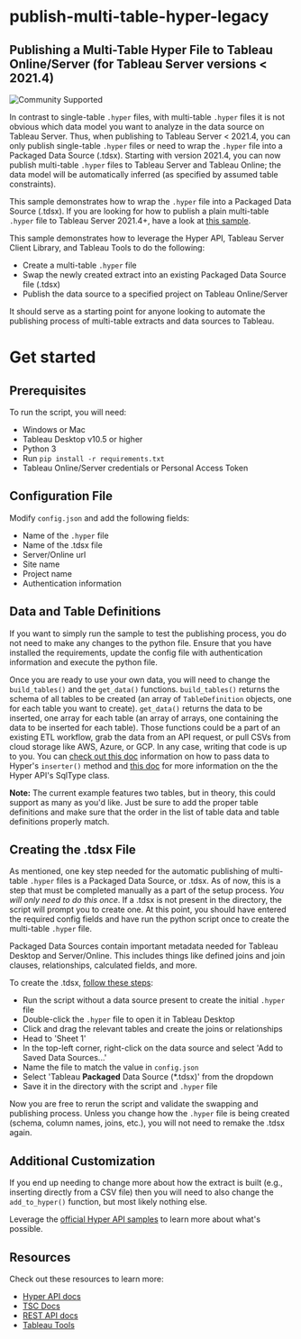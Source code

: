 # publish-multi-table-hyper-legacy
## __Publishing a Multi-Table Hyper File to Tableau Online/Server (for Tableau Server versions < 2021.4)__

![Community Supported](https://img.shields.io/badge/Support%20Level-Community%20Supported-53bd92.svg)

In contrast to single-table `.hyper` files, with multi-table `.hyper` files it is not obvious which data model you want to analyze in the data source on Tableau Server. Thus, when publishing to Tableau Server < 2021.4, you can only publish single-table `.hyper` files or need to wrap the `.hyper` file into a Packaged Data Source (.tdsx). Starting with version 2021.4, you can now publish multi-table `.hyper` files to Tableau Server and Tableau Online; the data model will be automatically inferred (as specified by assumed table constraints). 

This sample demonstrates how to wrap the `.hyper` file into a Packaged Data Source (.tdsx). If you are looking for how to publish a plain multi-table `.hyper` file to Tableau Server 2021.4+,  have a look at [this sample](https://github.com/tableau/hyper-api-samples/tree/main/Community-Supported/publish-multi-table-hyper).

This sample demonstrates how to leverage the Hyper API, Tableau Server Client Library, and Tableau Tools to do the following:
- Create a multi-table `.hyper` file
- Swap the newly created extract into an existing Packaged Data Source file (.tdsx)
- Publish the data source to a specified project on Tableau Online/Server

It should serve as a starting point for anyone looking to automate the publishing process of multi-table extracts and data sources to Tableau. 

# Get started

## __Prerequisites__
To run the script, you will need:
- Windows or Mac
- Tableau Desktop v10.5 or higher
- Python 3
- Run `pip install -r requirements.txt`
- Tableau Online/Server credentials or Personal Access Token

## __Configuration File__
Modify `config.json` and add the following fields:
- Name of the `.hyper` file
- Name of the .tdsx file
- Server/Online url
- Site name
- Project name
- Authentication information

## __Data and Table Definitions__
If you want to simply run the sample to test the publishing process, you do not need to make any changes to the python file. Ensure that you have installed the requirements, update the config file with authentication information and execute the python file.

Once you are ready to use your own data, you will need to change the `build_tables()` and the `get_data()` functions. `build_tables()` returns the schema of all tables to be created (an array of `TableDefinition` objects, one for each table you want to create). `get_data()` returns the data to be inserted, one array for each table (an array of arrays, one containing the data to be inserted for each table). Those functions could be a part of an existing ETL workflow, grab the data from an API request, or pull CSVs from cloud storage like AWS, Azure, or GCP. In any case, writing that code is up to you. You can [check out this doc](https://tableau.github.io/hyper-db/lang_docs/py/tableauhyperapi.html?tableauhyperapi.Inserter) information on how to pass data to Hyper's `inserter()` method and [this doc](https://tableau.github.io/hyper-db/lang_docs/py/tableauhyperapi.html?tableauhyperapi.SqlType) for more information on the the Hyper API's SqlType class.

__Note:__ The current example features two tables, but in theory, this could support as many as you'd like. Just be sure to add the proper table definitions and make sure that the order in the list of table data and table definitions properly match.

## __Creating the .tdsx File__
As mentioned, one key step needed for the automatic publishing of multi-table `.hyper` files is a Packaged Data Source, or .tdsx. As of now, this is a step that must be completed manually as a part of the setup process. _You will only need to do this once_. If a .tdsx is not present in the directory, the script will prompt you to create one. At this point, you should have entered the required config fields and have run the python script once to create the multi-table `.hyper` file.

Packaged Data Sources contain important metadata needed for Tableau Desktop and Server/Online. This includes things like defined joins and join clauses, relationships, calculated fields, and more.

To create the .tdsx, [follow these steps](https://help.tableau.com/current/pro/desktop/en-us/export_connection.htm):
- Run the script without a data source present to create the initial `.hyper` file
- Double-click the `.hyper` file to open it in Tableau Desktop
- Click and drag the relevant tables and create the joins or relationships
- Head to 'Sheet 1'
- In the top-left corner, right-click on the data source and select 'Add to Saved Data Sources...'
- Name the file to match the value in `config.json`
- Select 'Tableau __Packaged__ Data Source (*.tdsx)' from the dropdown
- Save it in the directory with the script and `.hyper` file

Now you are free to rerun the script and validate the swapping and publishing process. Unless you change how the `.hyper` file is being created (schema, column names, joins, etc.), you will not need to remake the .tdsx again.

## __Additional Customization__
If you end up needing to change more about how the extract is built (e.g., inserting directly from a CSV file) then you will need to also change the `add_to_hyper()` function, but most likely nothing else.

Leverage the [official Hyper API samples](https://github.com/tableau/hyper-api-samples/tree/master/Python) to learn more about what's possible.


## __Resources__
Check out these resources to learn more:
- [Hyper API docs](https://tableau.github.io/hyper-db)
- [TSC Docs](https://tableau.github.io/server-client-python/docs/)
- [REST API docs](https://help.tableau.com/current/api/rest_api/en-us/REST/rest_api.htm)
- [Tableau Tools](https://github.com/bryantbhowell/tableau_tools)
